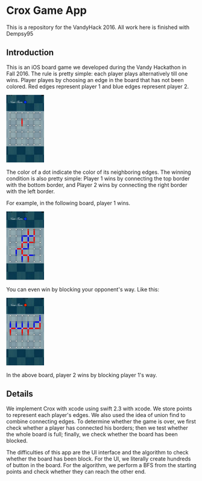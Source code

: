 # Crox Game App

This is a repository for the VandyHack 2016.
All work here is finished with Dempsy95

## Introduction
This is an iOS board game we developed during the Vandy Hackathon in Fall 2016. The rule is pretty simple: each player plays alternatively till one wins. Player playes by choosing an edge in the board that has not been colored. Red edges represent player 1 and blue edges represent player 2.

<img src="./Chess/Chess/Assets.xcassets/tutorial1.imageset/tutorial1.png" width="100">

The color of a dot indicate the color of its neighboring edges. The winning condition is also pretty simple: Player 1 wins by connecting the top border with the bottom border, and Player 2 wins by connecting the right border with the left border.

For example, in the following board, player 1 wins.

<img src="./Chess/Chess/Assets.xcassets/tutorial2.imageset/tutorial2.png" width="100">


You can even win by blocking your opponent's way. Like this: 

<img src="./Chess/Chess/Assets.xcassets/tutorial3.imageset/tutorial3.png" width="100">

In the above board, player 2 wins by blocking player 1's way. 


## Details

We implement Crox with xcode using swift 2.3 with xcode. We store points to represent each player's edges. We also used the idea of union find to combine connecting edges. To determine whether the game is over, we first check whether a player has connected his borders; then we test whether the whole board is full; finally, we check whether the board has been blocked. 

The difficulties of this app are the UI interface and the algorithm to check whether the board has been block. For the UI, we literally create hundreds of button in the board. For the algorithm, we perform a BFS from the starting points and check whether they can reach the other end. 









